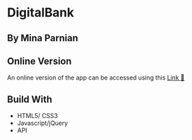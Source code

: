 # DigitalBank
## By Mina Parnian

## Online Version
An online version of the app can be accessed using this  [Link  :link:](https://minaparnian.github.io/DigitalBank/)

## Build With

- HTML5/ CSS3
- Javascript/jQuery
- API
